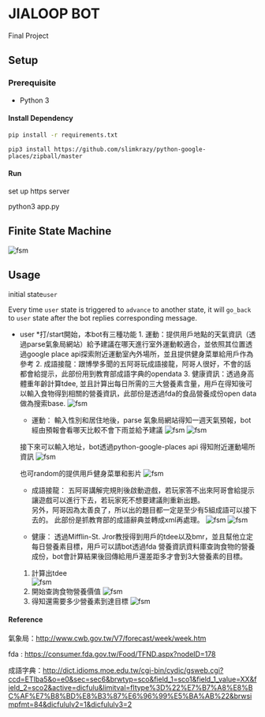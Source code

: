 # JIALOOP BOT

Final Project

## Setup
### Prerequisite
* Python 3


#### Install Dependency
```sh
pip install -r requirements.txt
```

```
pip3 install https://github.com/slimkrazy/python-google-places/zipball/master
```

#### Run
set up https server

python3 app.py

## Finite State Machine
![fsm](./show-fsm.png)

## Usage
initial state`user`

Every time `user` state is triggered to `advance` to another state, it will `go_back` to `user` state after the bot replies corresponding message.

* user
    *打/start開始，本bot有三種功能
        1. 運動：提供用戶地點的天氣資訊（透過parse氣象局網站）給予建議在哪天進行室外運動較適合，並依照其位置透過google place api探索附近運動室內外場所，並且提供健身菜單給用戶作為參考
	2. 成語接龍：跟博學多聞的五阿哥玩成語接龍，阿哥人很好，不會的話都會給提示，此部份用到教育部成語字典的opendata
	3. 健康資訊：透過身高體重年齡計算tdee, 並且計算出每日所需的三大營養素含量，用戶在得知後可以輸入食物得到相關的營養資訊，此部份是透過fda的食品營養成份open data做為搜索base.
    ![fsm](./first.png)

    * 運動：
	輸入性別和居住地後，parse 氣象局網站得知一週天氣預報，bot經由預報會看哪天比較不會下雨並給予建議
	![fsm](./weather_info.png)
	![fsm](./recommand.png)
	
	接下來可以輸入地址，bot透過python-google-places api 得知附近運動場所資訊
	![fsm](./park_info.png)

	也可random的提供用戶健身菜單和影片
	![fsm](./menu_info.png)

    * 成語接龍：
	五阿哥講解完規則後啟動遊戲，若玩家答不出來阿哥會給提示讓遊戲可以進行下去，若玩家死不想要建議則重新出題。	
	另外，阿哥因為太善良了，所以出的題目都一定是至少有5組成語可以接下去的。
	此部份是抓教育部的成語辭典並轉成xml再處理。
	![fsm](./start.png)	
	![fsm](./re.png)

    * 健康：
	透過Mifflin-St. Jror教授得到用戶的tdee以及bmr，並且幫他立定每日營養素目標，用戶可以請bot透過fda 營養資訊資料庫查詢食物的營養成份，bot會計算結果後回傳給用戶還差距多才會到3大營養素的目標。
	1. 計算出tdee	
	![fsm](./tdee.png)
	2. 開始查詢食物營養價值
	![fsm](./food.png)
	3. 得知還需要多少營養素到達目標
	![fsm](./remain.png)

#### Reference
氣象局：http://www.cwb.gov.tw/V7/forecast/week/week.htm

fda : https://consumer.fda.gov.tw/Food/TFND.aspx?nodeID=178

成語字典：http://dict.idioms.moe.edu.tw/cgi-bin/cydic/gsweb.cgi?ccd=ETIba5&o=e0&sec=sec6&brwtyp=sco&field_1=sco1&field_1_value=XX&field_2=sco2&active=dicfulu&limitval=fltype%3D%22%E7%B7%A8%E8%BC%AF%E7%B8%BD%E8%B3%87%E6%96%99%E5%BA%AB%22&brwsimpfmt=84&dicfululv2=1&dicfululv3=2

